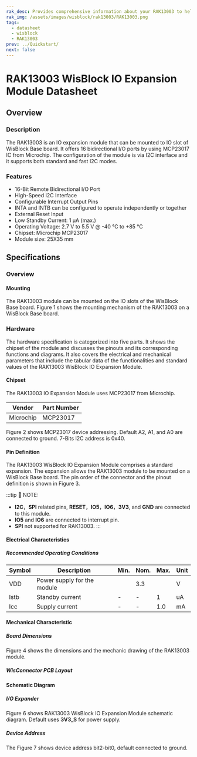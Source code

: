 ```yaml
---
rak_desc: Provides comprehensive information about your RAK13003 to help you use it. This information includes technical specifications, characteristics, and requirements, and it also discusses the device components.
rak_img: /assets/images/wisblock/rak13003/RAK13003.png
tags:
  - datasheet
  - wisblock
  - RAK13003
prev: ../Quickstart/
next: false
---
```


# RAK13003 WisBlock IO Expansion Module Datasheet

## Overview

### Description

The RAK13003 is an IO expansion module that can be mounted to IO slot of WisBlock Base board. It offers 16 bidirectional I/O ports by using MCP23017 IC from Microchip. The configuration of the module is via I2C interface and it supports both standard and fast I2C modes.

### Features

- 16-Bit Remote Bidirectional I/O Port
- High-Speed I2C Interface
- Configurable Interrupt Output Pins
- INTA and INTB can be configured to operate independently or together
- External Reset Input
- Low Standby Current: 1&nbsp;μA (max.)
- Operating Voltage: 2.7&nbsp;V to 5.5&nbsp;V @ -40&nbsp;°C to +85&nbsp;°C
- Chipset: Microchip MCP23017
- Module size: 25X35&nbsp;mm


## Specifications

### Overview

#### Mounting

The RAK13003 module can be mounted on the IO slots of the WisBlock Base board. Figure 1 shows the mounting mechanism of the RAK13003 on a WisBlock Base board.

<rk-img
  src="/assets/images/wisblock/rak13003/datasheet/image-20210225140319101.png"
  width="60%"
  caption="RAK13003 WisBlock IO Expansion Module Mounting"
/>

### Hardware

The hardware specification is categorized into five parts. It shows the chipset of the module and discusses the pinouts and its corresponding functions and diagrams. It also covers the electrical and mechanical parameters that include the tabular data of the functionalities and standard values of the RAK13003 WisBlock IO Expansion Module.

#### Chipset

The RAK13003 IO Expansion Module uses MCP23017 from Microchip.

| Vendor    | Part Number |
| --------- | ----------- |
| Microchip | MCP23017    |

Figure 2 shows MCP23017 device addressing. Default A2, A1, and A0 are connected to ground. 7-Bits I2C address is 0x40.

<rk-img
  src="/assets/images/wisblock/rak13003/datasheet/image-20210223200846099.png"
  width="60%"
  caption="The MCP23017 device addressing"
/>

#### Pin Definition

The RAK13003 WisBlock IO Expansion Module comprises a standard expansion. The expansion allows the RAK13003 module to be mounted on a WisBlock Base board. The pin order of the connector and the pinout definition is shown in Figure 3.

:::tip 📝 NOTE:
- **I2C**，**SPI** related pins, **RESET**，**IO5**，**IO6**，**3V3**, and **GND** are connected to this module.
- **IO5** and **IO6** are connected to interrupt pin.
- **SPI** not supported for RAK13003.
:::

<rk-img
  src="/assets/images/wisblock/rak13003/datasheet/rak13003_pinout.svg"
  width="80%"
  caption="RAK13003 WisBlock IO Expansion Module Pinout"
/>

#### Electrical Characteristics

##### Recommended Operating Conditions

| Symbol | Description                 | Min. | Nom. | Max. | Unit |
| ------ | --------------------------- | ---- | ---- | ---- | ---- |
| VDD    | Power supply for the module |      | 3.3  |      | V    |
| Istb   | Standby current             | -    | -    | 1    | uA   |
| Icc    | Supply current              | -    | -    | 1.0  | mA   |

#### Mechanical Characteristic

##### Board Dimensions

Figure 4 shows the dimensions and the mechanic drawing of the RAK13003 module.

<rk-img
  src="/assets/images/wisblock/rak13003/datasheet/image-20210225140329283.png"
  width="70%"
  caption="RAK13003 WisBlock IO Expansion Module Mechanic Drawing"
/>

##### WisConnector PCB Layout

<rk-img
  src="/assets/images/wisblock/rak13003/datasheet/image-20201228093039748.png"
  width="100%"
  caption="WisConnector PCB Footprint and Recommendations"
/>

#### Schematic Diagram

##### I/O Expander

Figure 6 shows RAK13003 WisBlock IO Expansion Module schematic diagram. Default uses **3V3_S** for power supply.

<rk-img
  src="/assets/images/wisblock/rak13003/datasheet/image-20210224154403034.png"
  width="100%"
  caption="RAK13003 WisBlock IO Expansion Module Schematic"
/>

##### Device Address

The Figure 7 shows device address bit2-bit0, default connected to ground.

<rk-img
  src="/assets/images/wisblock/rak13003/datasheet/image-20210224154824304.png"
  width="40%"
  caption="RAK13003 Device Address A2-A0"
/>

